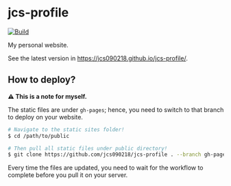 # jcs-profile

[![Build](https://github.com/jcs090218/jcs-profile/actions/workflows/build.yml/badge.svg)](https://github.com/jcs090218/jcs-profile/actions/workflows/build.yml)

My personal website.

See the latest version in https://jcs090218.github.io/jcs-profile/.

## How to deploy?

**⚠️ This is a note for myself.**

The static files are under `gh-pages`; hence, you need to switch to that branch to deploy on your website.

```sh
# Navigate to the static sites folder!
$ cd /path/to/public

# Then pull all static files under public directory!
$ git clone https://github.com/jcs090218/jcs-profile . --branch gh-pages
```

Every time the files are updated, you need to wait for the workflow to complete before you pull it on your server.
